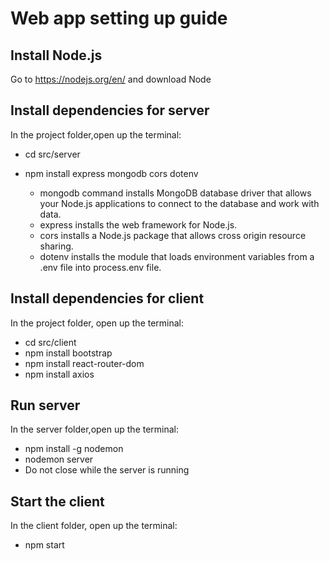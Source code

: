 # Web app setting up guide

## Install Node.js
Go to https://nodejs.org/en/ and download Node

## Install dependencies for server
In the project folder,open up the terminal:
-  cd src/server
-  npm install express mongodb cors dotenv

    * mongodb command installs MongoDB database driver that allows your Node.js applications to connect to the database and work with data.
    * express installs the web framework for Node.js.
    * cors installs a Node.js package that allows cross origin resource sharing.
    * dotenv installs the module that loads environment variables from a .env file into process.env file.

## Install dependencies for client
   In the project folder, open up the terminal:
- cd src/client
- npm install bootstrap
- npm install react-router-dom
- npm install axios

## Run server
In the server folder,open up the terminal:
- npm install -g nodemon
- nodemon server
 - Do not close while the server is running

## Start the client
In the client folder, open up the terminal:
- npm start


